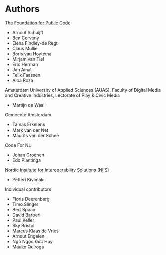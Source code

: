 # Authors

[The Foundation for Public Code](https://publiccode.net)

* Arnout Schuijff
* Ben Cerveny
* Elena Findley-de Regt
* Claus Mullie
* Boris van Hoytema
* Mirjam van Tiel
* Eric Herman
* Jan Ainali
* Felix Faassen
* Alba Roza

Amsterdam University of Applied Sciences (AUAS), Faculty of Digital Media and Creative Industries, Lectorate of Play & Civic Media

* Martijn de Waal

Gemeente Amsterdam

* Tamas Erkelens
* Mark van der Net
* Maurits van der Schee

Code For NL

* Johan Groenen
* Edo Plantinga

[Nordic Institute for Interoperability Solutions (NIIS)](https://niis.org)

* Petteri Kivimäki

Individual contributors

* Floris Deerenberg
* Timo Slinger
* Bert Spaan
* David Barberi
* Paul Keller
* Sky Bristol
* Marcus Klaas de Vries
* Arnout Engelen
* Ngô Ngọc Đức Huy
* Mauko Quiroga
